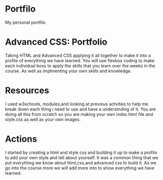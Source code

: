 # Portfilo

My personal portfilo

# Advanced CSS: Portfolio

Taking HTML and Advanced CSS applying it all together to make it into a profile of everything we have learned. You will use flexbox coding to make each individual boxs to apply the skills that you learn over the weeks in the course. As well as implmenting your own skills and knowledge.

# Resources 

I used w3schools, modules,and looking at previous actvities to help me break down each thing i need to use and have a understnding of it. You are doing all this from scratch so you are making your own index.html file and style.css as well as your own images. 

# Actions

I started by creating a html and style css and building it up to make a profilo to add your own style and tell about yourself. It was a common thing that we put everything we know about html,css,and advanced css to build it. As we go into the course more we will add more into to show everything we have learned.
